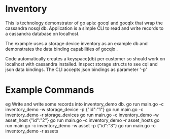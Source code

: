 # Inventory

This is technology demonstrator of go apis: gocql and gocqlx  that wrap
the cassandra nosql  db. Application is a simple CLI to read and write records to a cassandra database on localhost.

The example uses a storage device inventory as an example db and demonstrates the data binding capabilities of gocqlx . 

Code automatically creates a keyspace(db) per customer so should work on localhost with cassandra installed. Inspect storage structs to see cql and json data bindings. The CLI accepts json bindings as parameter '-p'


# Example Commands
eg Write and write some records into inventory_demo db.
go run main.go -c inventory_demo -w storage_device -p {\"id\":\"1\"}
go run main.go -c inventory_demo -r storage_devices
go run main.go -c inventory_demo -w asset_host {\"id\":\"2\"}
go run main.go -c inventory_demo -r asset_hosts
go run main.go -c inventory_demo -w asset -p {\"id\":\"3\"}
go run main.go -c inventory_demo -r assets

